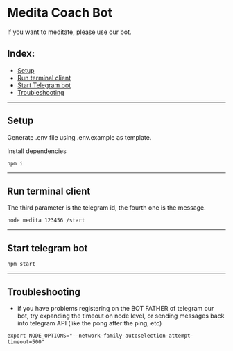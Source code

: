 # Medita Coach Bot

If you want to meditate, please use our bot. 

## Index:
* [Setup](#setup)
* [Run terminal client](#run-terminal-cli)
* [Start Telegram bot](#start-telegram-bot)
* [Troubleshooting](#troubleshooting)

------

## <a name="setup"></a> Setup

Generate .env file using .env.example as template.

Install dependencies
```
npm i
```

------

## <a name="run-terminal-cli"></a> Run terminal client

The third parameter is the telegram id, the fourth one is the message.

```
node medita 123456 /start
```

------

## <a name="start-telegram-bot"></a> Start telegram bot

```
npm start
```

------

## <a name="troubleshooting"></a> Troubleshooting

* if you have problems registering on the BOT FATHER of telegram our bot, try expanding the timeout on node level, or sending messages back into telegram API (like the pong after the ping, etc)

```
export NODE_OPTIONS="--network-family-autoselection-attempt-timeout=500"
```

